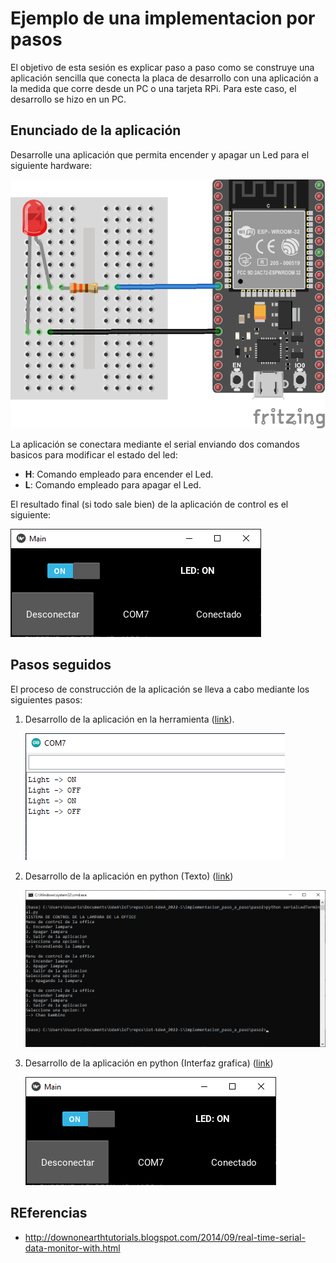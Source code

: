 # Ejemplo de una implementacion por pasos

El objetivo de esta sesión es explicar paso a paso como se construye una aplicación sencilla que conecta la placa de desarrollo con una aplicación a la medida que corre desde un PC o una tarjeta RPi. Para este caso, el desarrollo se hizo en un PC.

## Enunciado de la aplicación

Desarrolle una aplicación que permita encender y apagar un Led para el siguiente hardware:

![hw](hardware_bb.png)

La aplicación se conectara mediante el serial enviando dos comandos basicos para modificar el estado del led:
* **H**: Comando empleado para encender el Led.
* **L**: Comando empleado para apagar el Led.

El resultado final (si todo sale bien) de la aplicación de control es el siguiente:

![interfaz](ui_python.png)

## Pasos seguidos

El proceso de construcción de la aplicación se lleva a cabo mediante los siguientes pasos:
1. Desarrollo de la aplicación en la herramienta ([link](paso1/README.md)).

   ![paso1](paso1/serial_output.png)
2. Desarrollo de la aplicación en python (Texto) ([link](paso2/README.md))

   ![paso2](paso2/app_python.png)
3. Desarrollo de la aplicación en python (Interfaz grafica) ([link](paso2/README.md))
    
    ![paso3](paso3/ui_python.png)


## REferencias

* http://downonearthtutorials.blogspot.com/2014/09/real-time-serial-data-monitor-with.html
